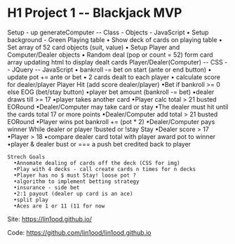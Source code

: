 # H1 Project 1 -- Blackjack MVP

  Setup - up generateComputer -- Class - Objects - JavaScript
    • Setup background - Green Playing table
    • Show deck of cards on playing table
    • Set array of 52 card objects (suit, value)
    • Setup Player and Computer/Dealer objects
    • Random deal (pop or count = 52) form card array updating html  to display dealt cards
  Player/Dealer(Computer) -- CSS -- JQuery -- JavaScript
    • bankroll -= bet on start (ante or end button)
    • update pot += ante or bet
    • 2 cards dealt to each player
    • calculate score for dealer/player
      Player Hit (add score dealer/player)
          •Bet if bankroll >= 0 else EOG (bet/stay button)
          •player bet amount (bankroll -= bet)
          •dealer draws till >= 17
          •player takes another card
          •Player calc total > 21 busted EORound
          •Dealer/Computer may take card or stay
            •The dealer must hit until the cards total 17 or more points
          •Dealer/Computer add total > 21 busted EORound
            •Player wins pot bankroll += (pot * 2)
          •Dealer/Computer pays winner
          While dealer or player !busted or !stay
      Stay
          •Dealer score > 17
          •Player > 18
          •compare dealer card total with player award pot to winner
          •player & dealer bust or === a push bet credited back to player

    Strech Goals
      •Annomate dealing of cards off the deck (CSS for img)
      •Play with 4 decks - call create cards n times for n decks
      •Player has no $ must Stay! loose pot ?
      •algorithm to implement betting strategy
      •insurance - side bet
      •2:1 payout (dealer up card is an ace)
      •split play
      •Aces are 1 or 11 (11 for now

Site:
https://lin1ood.github.io/

Code:
https://github.com/lin1ood/lin1ood.github.io
